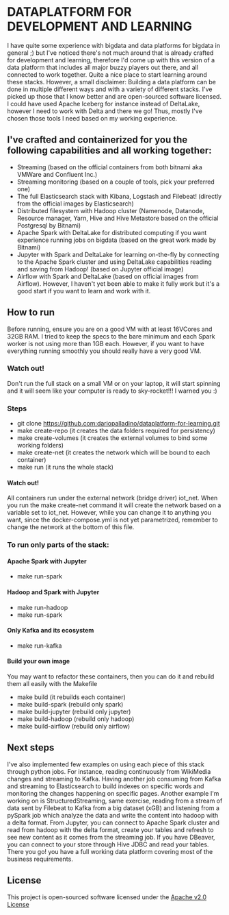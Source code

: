 # DATAPLATFORM FOR DEVELOPMENT AND LEARNING
I have quite some experience with bigdata and data platforms for bigdata in general ;) but I've noticed there's not much around that is already crafted for development and learning, therefore I'd come up with this version of a data platform that includes all major buzzy players out there, and all connected to work together. Quite a nice place to start learning around these stacks.
However, a small disclaimer: Building a data platform can be done in multiple different ways and with a variety of different stacks. I've picked up those that I know better and are open-sourced software licensed. I could have used Apache Iceberg for instance instead of DeltaLake, however I need to work with Delta and there we go! Thus, mostly I've chosen those tools I need based on my working experience. 

## I've crafted and containerized for you the following capabilities and all working together:
- Streaming (based on the official containers from both bitnami aka VMWare and Confluent Inc.)
- Streaming monitoring (based on a couple of tools, pick your preferred one)
- The full Elasticsearch stack with Kibana, Logstash and Filebeat! (directly from the official images by Elasticsearch)
- Distributed filesystem with Hadoop cluster (Namenode, Datanode, Resource manager, Yarn, Hive and Hive Metastore based on the official Postgresql by Bitnami)
- Apache Spark with DeltaLake for distributed computing if you want experience running jobs on bigdata (based on the great work made by Bitnami)
- Jupyter with Spark and DeltaLake for learning on-the-fly by connecting to the Apache Spark cluster and using DeltaLake capabilities reading and saving from Hadoop! (based on Jupyter official image)
- Airflow with Spark and DeltaLake (based on official images from Airflow). However, I haven't yet been able to make it fully work but it's a good start if you want to learn and work with it.

## How to run
Before running, ensure you are on a good VM with at least 16VCores and 32GB RAM. I tried to keep the specs to the bare minimum and each Spark worker is not using more than 1GB each. However, if you want to have everything running smoothly you should really have a very good VM.

### Watch out! 
Don't run the full stack on a small VM or on your laptop, it will start spinning and it will seem like your computer is ready to sky-rocket!!! I warned you :)

### Steps
- git clone https://github.com:dariopalladino/dataplatform-for-learning.git
- make create-repo (it creates the data folders required for persistency)
- make create-volumes (it creates the external volumes to bind some working folders)
- make create-net (it creates the network which will be bound to each container)
- make run (it runs the whole stack)

#### Watch out!
All containers run under the external network (bridge driver) iot_net. When you run the make create-net command it will create the network based on a variable set to iot_net. However, while you can change it to anything you want, since the docker-compose.yml is not yet parametrized, remember to change the network at the bottom of this file.

### To run only parts of the stack:
#### Apache Spark with Jupyter
- make run-spark

#### Hadoop and Spark with Jupyter
- make run-hadoop
- make run-spark

#### Only Kafka and its ecosystem
- make run-kafka

#### Build your own image
You may want to refactor these containers, then you can do it and rebuild them all easily with the Makefile
- make build (it rebuilds each container)
- make build-spark (rebuild only spark)
- make build-jupyter (rebuild only jupyter)
- make build-hadoop (rebuild only hadoop)
- make build-airflow (rebuild only airflow)

## Next steps
I've also implemented few examples on using each piece of this stack through python jobs. For instance, reading continuously from WikiMedia changes and streaming to Kafka. Having another job consuming from Kafka and streaming to Elasticsearch to build indexes on specific words and monitoring the changes happening on specific pages. 
Another example I'm working on is StructuredStreaming, same exercise, reading from a stream of data sent by Filebeat to Kafka from a big dataset (xGB) and listening from a pySpark job which analyze the data and write the content into hadoop with a delta format.
From Jupyter, you can connect to Apache Spark cluster and read from hadoop with the delta format, create your tables and refresh to see new content as it comes from the streaming job.
If you have DBeaver, you can connect to your store through Hive JDBC and read your tables.
There you go! you have a full working data platform covering most of the business requirements. 

## License
This project is open-sourced software licensed under the [Apache v2.0 License](LICENSE.txt)